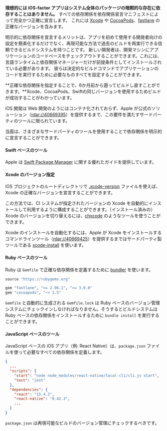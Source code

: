 **理想的には iOS-factor アプリはシステム全体のパッケージの暗黙的な存在に依存することはありません。** すべての依存関係を依存関係宣言マニフェストによって完全かつ正確に宣言します。 これには [Xcode](https://developer.apple.com/xcode) や [CocoaPods](https://cocoapods.org)、[fastlane](https://fastlane.tools) の正確なバージョンを含みます。

明示的に依存関係を宣言するメリットは、アプリを初めて使用する開発者向けの設定を簡素化するだけでなく、再現可能な方法で過去のビルドを再実行できる信頼できるビルドシステムを持つことです。 新しい開発者は、開発マシンにアプリケーションのコードベースをチェックアウトすることができます。これには、言語ランタイムと依存関係マネージャーだけが前提条件としてインストールされている必要があります。 彼らは決定的なビルドコマンドでアプリケーションのコードを実行するために必要なものすべてを設定することができます。

**正確な依存関係を指定することで、6か月前から遡ってビルドし直すことができます。**Xcode、CocoaPods、Swiftの同じバージョンを使用するためビルドが成功することがわかっています。

iOS 開発は Web 開発のようにはコンテナ化されておらず、Apple が公式のソリューション（[rdar://40669395](https://openradar.appspot.com/radar?id=4929082424819712)）を提供するまで、この要件を満たすサードパーティのツールに限られています。

当面は、さまざまなサードパーティのツールを使用することで依存関係を明示的に宣言することができます。

#### Swift ベースのツール

Apple は [Swift Package Manager](https://swift.org/package-manager) に関する優れたガイドを提供しています。

#### Xcode のバージョン指定

iOS プロジェクトのルートディレクトリで [.xcode-version](https://github.com/fastlane/ci/blob/master/docs/xcode-version.md) ファイルを使えば、Xcode の正確なバージョンを宣言することができます。

この方法では、CI システムが指定されたバージョンの Xcode を自動的にインストールして利用するように構成することができます。（インストール済みの）Xcode のバージョンを切り替えるには、[chxcode](https://github.com/klaaspieter/chxcode) のようなツールを使うことができます。

Xcode のインストールを自動化するには、Apple が Xcode をインストールするコマンドラインツール（[rdar://40669425](https://openradar.appspot.com/radar?id=5064112975380480)）を提供するまではサードパーティ製ツールである [xcode-install](https://github.com/krausefx/xcode-install) を使います。

#### Ruby ベースのツール

Ruby は `Gemfile` で正確な依存関係を定義するために [bundler](https://bundler.io) を使います。

```ruby
source "https://rubygems.org"

gem "fastlane", ">= 2.96.1", "<= 3.0.0"
gem "cocoapods", "~> 1.5"
```

`Gemfile` と自動的に生成される `Gemfile.lock` は Ruby ベースのバージョン管理システムにチェックインしなければなりません。そうするとビルドシステムは Ruby ベースの依存関係をインストールするために `bundle install` を実行することができます。

#### JavaScript ベースのツール

JavaScript ベースの iOS アプリ（例: React Native）は、`package.json` ファイルを使って必要なすべての依存関係を定義します。

```json
{
  ...
  "scripts": {
    "start": "node node_modules/react-native/local-cli/cli.js start",
    "test": "jest"
  },
  "dependencies": {
    "react": "15.4.2",
    "react-native": "0.42.3",
    ...
  }
}
```

`package.json` は再現可能なビルドのバージョン管理にチェックするべきです。
